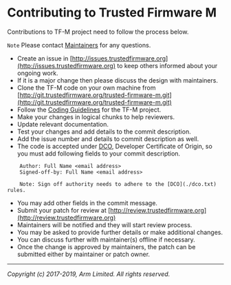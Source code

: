 # Contributing to Trusted Firmware M

Contributions to TF-M project need to follow the process below.

`Note` Please contact [Maintainers](./maintainers.md) for any questions.

- Create an issue in [http://issues.trustedfirmware.org](http://issues.trustedfirmware.org)
  to keep others informed about your ongoing work.
- If it is a major change then please discuss the design with maintainers.
- Clone the TF-M code on your own machine from
  [http://git.trustedfirmware.org/trusted-firmware-m.git](http://git.trustedfirmware.org/trusted-firmware-m.git)
- Follow the [Coding Guidelines](docs/coding_guide.md) for the TF-M project.
- Make your changes in logical chunks to help reviewers.
- Update relevant documentation.
- Test your changes and add details to the commit description.
- Add the issue number and details to commit description as well.
- The code is accepted under [DCO](./dco.txt), Developer Certificate
  of Origin, so you must add following fields to your commit description.
```
    Author: Full Name <email address>
    Signed-off-by: Full Name <email address>

    Note: Sign off authority needs to adhere to the [DCO](./dco.txt) rules.
```
- You may add other fields in the commit message.
- Submit your patch for review at
  [http://review.trustedfirmware.org](http://review.trustedfirmware.org)
- Maintainers will be notified and they will start review process.
- You may be asked to provide further details or make additional changes.
- You can discuss further with maintainer(s) offline if necessary.
- Once the change is approved by maintainers, the patch can be submitted
  either by maintainer or patch owner.

--------------

*Copyright (c) 2017-2019, Arm Limited. All rights reserved.*
